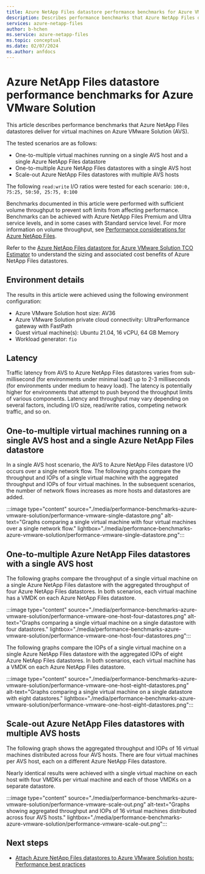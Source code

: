 ```yaml
---
title: Azure NetApp Files datastore performance benchmarks for Azure VMware Solution | Microsoft Docs
description: Describes performance benchmarks that Azure NetApp Files datastores deliver for virtual machines on Azure VMware Solution.
services: azure-netapp-files
author: b-hchen
ms.service: azure-netapp-files
ms.topic: conceptual
ms.date: 02/07/2024
ms.author: anfdocs
---
```

# Azure NetApp Files datastore performance benchmarks for Azure VMware Solution

This article describes performance benchmarks that Azure NetApp Files datastores deliver for virtual machines on Azure VMware Solution (AVS). 

The tested scenarios are as follows: 
* One-to-multiple virtual machines running on a single AVS host and a single Azure NetApp Files datastore   
* One-to-multiple Azure NetApp Files datastores with a single AVS host
* Scale-out Azure NetApp Files datastores with multiple AVS hosts 

The following `read:write` I/O ratios were tested for each scenario: `100:0, 75:25, 50:50, 25:75, 0:100` 

Benchmarks documented in this article were performed with sufficient volume throughput to prevent soft limits from affecting performance. Benchmarks can be achieved with Azure NetApp Files Premium and Ultra service levels, and in some cases with Standard service level. For more information on volume throughput, see [Performance considerations for Azure NetApp Files](azure-netapp-files-performance-considerations.md).

Refer to the [Azure NetApp Files datastore for Azure VMware Solution TCO Estimator](https://aka.ms/anfavscalc) to understand the sizing and associated cost benefits of Azure NetApp Files datastores.

## Environment details  

The results in this article were achieved using the following environment configuration:

* Azure VMware Solution host size: AV36
* Azure VMware Solution private cloud connectivity: UltraPerformance gateway with FastPath
* Guest virtual machine(s): Ubuntu 21.04, 16 vCPU, 64 GB Memory
* Workload generator: `fio`

## Latency

Traffic latency from AVS to Azure NetApp Files datastores varies from sub-millisecond (for environments under minimal load) up to 2-3 milliseconds (for environments under medium to heavy load). The latency is potentially  higher for environments that attempt to push beyond the throughput limits of various components. Latency and throughput may vary depending on several factors, including I/O size, read/write ratios, competing network traffic, and so on.

## One-to-multiple virtual machines running on a single AVS host and a single Azure NetApp Files datastore

In a single AVS host scenario, the AVS to Azure NetApp Files datastore I/O occurs over a single network flow. The following graphs compare the throughput and IOPs of a single virtual machine with the aggregated throughput and IOPs of four virtual machines. In the subsequent scenarios, the number of network flows increases as more hosts and datastores are added.

:::image type="content" source="./media/performance-benchmarks-azure-vmware-solution/performance-vmware-single-datastore.png" alt-text="Graphs comparing a single virtual machine with four virtual machines over a single network flow." lightbox="./media/performance-benchmarks-azure-vmware-solution/performance-vmware-single-datastore.png":::

## One-to-multiple Azure NetApp Files datastores with a single AVS host

The following graphs compare the throughput of a single virtual machine on a single Azure NetApp Files datastore with the aggregated throughput of four Azure NetApp Files datastores. In both scenarios, each virtual machine has a VMDK on each Azure NetApp Files datastore.

:::image type="content" source="./media/performance-benchmarks-azure-vmware-solution/performance-vmware-one-host-four-datastores.png" alt-text="Graphs comparing a single virtual machine on a single datastore with four datastores." lightbox="./media/performance-benchmarks-azure-vmware-solution/performance-vmware-one-host-four-datastores.png":::

The following graphs compare the IOPs of a single virtual machine on a single Azure NetApp Files datastore with the aggregated IOPs of eight Azure NetApp Files datastores. In both scenarios, each virtual machine has a VMDK on each Azure NetApp Files datastore.

:::image type="content" source="./media/performance-benchmarks-azure-vmware-solution/performance-vmware-one-host-eight-datastores.png" alt-text="Graphs comparing a single virtual machine on a single datastore with eight datastores." lightbox="./media/performance-benchmarks-azure-vmware-solution/performance-vmware-one-host-eight-datastores.png":::

## Scale-out Azure NetApp Files datastores with multiple AVS hosts

The following graph shows the aggregated throughput and IOPs of 16 virtual machines distributed across four AVS hosts. There are four virtual machines per AVS host, each on a different Azure NetApp Files datastore.

Nearly identical results were achieved with a single virtual machine on each host with four VMDKs per virtual machine and each of those VMDKs on a separate datastore. 

:::image type="content" source="./media/performance-benchmarks-azure-vmware-solution/performance-vmware-scale-out.png" alt-text="Graphs showing aggregated throughput and IOPs of 16 virtual machines distributed across four AVS hosts." lightbox="./media/performance-benchmarks-azure-vmware-solution/performance-vmware-scale-out.png":::

## Next steps

- [Attach Azure NetApp Files datastores to Azure VMware Solution hosts: Performance best practices ](../azure-vmware/attach-azure-netapp-files-to-azure-vmware-solution-hosts.md#performance-best-practices)
